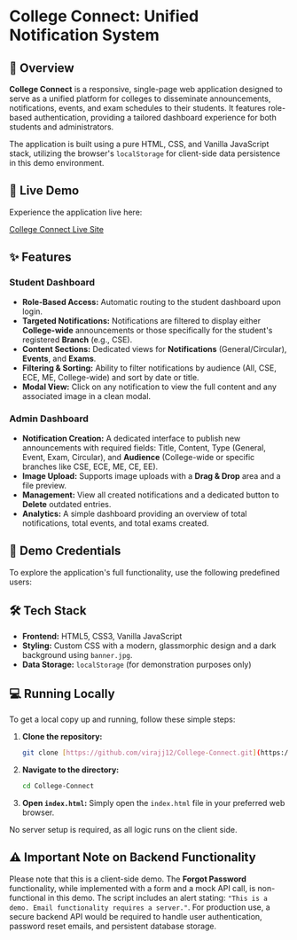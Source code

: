 # College Connect: Unified Notification System

## 🌟 Overview

**College Connect** is a responsive, single-page web application designed to serve as a unified platform for colleges to disseminate announcements, notifications, events, and exam schedules to their students. It features role-based authentication, providing a tailored dashboard experience for both students and administrators.

The application is built using a pure HTML, CSS, and Vanilla JavaScript stack, utilizing the browser's `localStorage` for client-side data persistence in this demo environment.

## 🚀 Live Demo

Experience the application live here:

[College Connect Live Site](https://virajj12.github.io/College-Connect/)

## ✨ Features

### Student Dashboard

* **Role-Based Access:** Automatic routing to the student dashboard upon login.
* **Targeted Notifications:** Notifications are filtered to display either **College-wide** announcements or those specifically for the student's registered **Branch** (e.g., CSE).
* **Content Sections:** Dedicated views for **Notifications** (General/Circular), **Events**, and **Exams**.
* **Filtering & Sorting:** Ability to filter notifications by audience (All, CSE, ECE, ME, College-wide) and sort by date or title.
* **Modal View:** Click on any notification to view the full content and any associated image in a clean modal.

### Admin Dashboard

* **Notification Creation:** A dedicated interface to publish new announcements with required fields: Title, Content, Type (General, Event, Exam, Circular), and **Audience** (College-wide or specific branches like CSE, ECE, ME, CE, EE).
* **Image Upload:** Supports image uploads with a **Drag & Drop** area and a file preview.
* **Management:** View all created notifications and a dedicated button to **Delete** outdated entries.
* **Analytics:** A simple dashboard providing an overview of total notifications, total events, and total exams created.

## 🔑 Demo Credentials

To explore the application's full functionality, use the following predefined users:



## 🛠️ Tech Stack

* **Frontend:** HTML5, CSS3, Vanilla JavaScript
* **Styling:** Custom CSS with a modern, glassmorphic design and a dark background using `banner.jpg`.
* **Data Storage:** `localStorage` (for demonstration purposes only)

## 💻 Running Locally

To get a local copy up and running, follow these simple steps:

1.  **Clone the repository:**
    ```bash
    git clone [https://github.com/virajj12/College-Connect.git](https://github.com/virajj12/College-Connect.git)
    ```
2.  **Navigate to the directory:**
    ```bash
    cd College-Connect
    ```
3.  **Open `index.html`:**
    Simply open the `index.html` file in your preferred web browser.

No server setup is required, as all logic runs on the client side.

## ⚠️ Important Note on Backend Functionality

Please note that this is a client-side demo. The **Forgot Password** functionality, while implemented with a form and a mock API call, is non-functional in this demo. The script includes an alert stating: `"This is a demo. Email functionality requires a server."`. For production use, a secure backend API would be required to handle user authentication, password reset emails, and persistent database storage.
